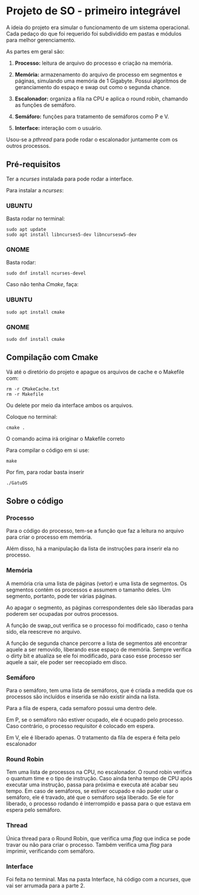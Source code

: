 # Projeto de SO - primeiro integrável

A ideia do projeto era simular o funcionamento de um sistema operacional. Cada pedaço do que foi requerido foi subdividido em pastas e módulos para  melhor gerenciamento.


As partes em geral são:

1. **Processo:** leitura de arquivo do processo e criação na memória.

2. **Memória:** armazenamento do arquivo de processo em segmentos e páginas, simulando uma memória de 1 Gigabyte. Possui algoritmos de geranciamento do espaço e swap out como o segunda chance.

3. **Escalonador:** organiza a fila na CPU e aplica o round robin, chamando as funções de semáforo.

4. **Semáforo:** funções para tratamento de semáforos como P e V.

5. **Interface:** interação com o usuário.

Usou-se a *pthread* para pode rodar o escalonador juntamente com os outros processos.

## Pré-requisitos

Ter a *ncurses* instalada para pode rodar a interface. 

Para instalar a *ncurses*:

### UBUNTU

Basta rodar no terminal:

    sudo apt update
    sudo apt install libncurses5-dev libncursesw5-dev

### GNOME

Basta rodar:

    sudo dnf install ncurses-devel

Caso não tenha *Cmake*, faça:

### UBUNTU

    sudo apt install cmake

### GNOME

    sudo dnf install cmake

## Compilação com Cmake

Vá até o diretório do projeto  e apague os arquivos de cache e o Makefile com:

    rm -r CMakeCache.txt
    rm -r Makefile

Ou delete por meio da interface ambos os arquivos.

Coloque no terminal:

    cmake .

O comando acima irá originar o Makefile correto

Para compilar o código em si use:

    make

Por fim, para rodar basta inserir

    ./GatuOS

## Sobre o código

### Processo

Para o código do processo, tem-se a função que faz a leitura no arquivo para criar o processo em memória.

Além disso, há a manipulação da lista de instruções para inserir ela no processo.

### Memória

A memória cria uma lista de páginas (vetor) e uma lista de segmentos. Os segmentos contém os processos e assumem o tamanho deles. Um segmento, portanto, pode ter várias páginas.

Ao apagar o segmento, as páginas correspondentes dele são liberadas para poderem ser ocupadas por outros processos.

A função de swap_out verifica se o processo foi modificado, caso o tenha sido, ela reescreve no arquivo.

A função de segunda chance percorre a lista de segmentos até encontrar aquele a ser removido, liberando esse espaço de memória. Sempre verifica o dirty bit e atualiza se ele foi modificado, para caso esse processo ser aquele a sair, ele poder ser reecopiado em disco.

### Semáforo

Para o semáforo, tem uma lista de semáforos, que é criada a medida que os processos são incluídos e inserida se não existir ainda na lista.

Para a fila de espera, cada semaforo possui uma dentro dele.

Em P, se o semáforo não estiver ocupado, ele é ocupado pelo processo. Caso contrário, o processo requisitor é colocado em espera.

Em V, ele é liberado apenas. O tratamento da fila de espera é feita pelo escalonador

### Round Robin

Tem uma lista de processos na CPU, no escalonador. O round robin verifica o quantum time e o tipo de instrução. Caso ainda tenha tempo de CPU após executar uma instrução, passa para próxima e executa até acabar seu tempo. Em caso de semáforos, se estiver ocupado e não puder usar o semáforo, ele é travado, até que o semáforo seja liberado. Se ele for liberado, o processo rodando é interrompido e passa para o que estava em espera pelo semáforo.

### Thread

Única thread para o Round Robin, que verifica uma *flag* que indica se pode travar ou não para criar o processo. Também verifica uma *flag* para imprimir, verificando com semáforo. 

### Interface

Foi feita no terminal. Mas na pasta Interface, há código com a *ncurses*, que vai ser arrumada para a parte 2.
